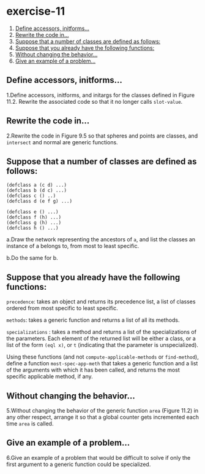 

# exercise-11

1.  [Define accessors, initforms&#x2026;](#org4bd9527)
2.  [Rewrite the code in&#x2026;](#orgc940816)
3.  [Suppose that a number of classes are defined as follows:](#org747ed77)
4.  [Suppose that you already have the following functions:](#org7753d15)
5.  [Without changing the behavior&#x2026;](#org67f874b)
6.  [Give an example of a problem&#x2026;](#org02b51b8)


<a id="org4bd9527"></a>

## Define accessors, initforms&#x2026;

1.Define accessors, initforms, and initargs for the classes defined in
Figure 11.2. Rewrite the associated code so that it no longer calls
`slot-value`.


<a id="orgc940816"></a>

## Rewrite the code in&#x2026;

2.Rewrite the code in Figure 9.5 so that spheres and points are classes,
and `intersect` and normal are generic functions.


<a id="org747ed77"></a>

## Suppose that a number of classes are defined as follows:

    (defclass a (c d) ...)
    (defclass b (d c) ...)
    (defclass c () ..)
    (defclass d (e f g) ...)
    
    (defclass e () ...)
    (defclass f (h) ...)
    (defclass g (h) ...)
    (defclass h () ...)

a.Draw the network representing the ancestors of `a`, and list the classes an instance of a belongs to, from most to least specific.

b.Do the same for b.


<a id="org7753d15"></a>

## Suppose that you already have the following functions:

`precedence`: takes an object and returns its precedence list, a list of classes ordered from most specific to least specific.

`methods`: takes a generic function and returns a list of all its methods.

`specializations` : takes a method and returns a list of the specializations of the parameters. Each element of the returned list will be either a class, or a list of the form `(eql x)`, or `t` (indicating that the parameter is unspecialized).

Using these functions (and not `compute-applicable-methods` or `find-method`), define a function `most-spec-app-meth` that takes a generic function and a list of the arguments with which it has been called, and returns the most specific applicable method, if any.


<a id="org67f874b"></a>

## Without changing the behavior&#x2026;

5.Without changing the behavior of the generic function `area` (Figure 11.2) in any other respect, arrange it so that a global counter gets incremented each time `area` is called.


<a id="org02b51b8"></a>

## Give an example of a problem&#x2026;

6.Give an example of a problem that would be difficult to solve if only the first argument to a generic function could be specialized.

